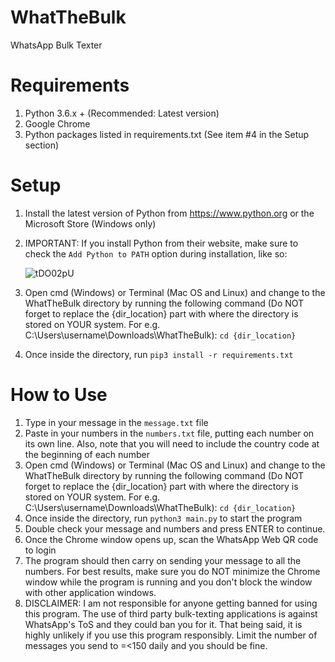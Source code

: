 # WhatTheBulk
WhatsApp Bulk Texter

# Requirements
1. Python 3.6.x + (Recommended: Latest version)
2. Google Chrome
3. Python packages listed in requirements.txt (See item #4 in the Setup section)

# Setup
1. Install the latest version of Python from https://www.python.org or the Microsoft Store (Windows only)
2. IMPORTANT: If you install Python from their website, make sure to check the `Add Python to PATH` option during installation, like so:

   ![tDO02pU](https://user-images.githubusercontent.com/87933442/126897482-e3371aa7-ff6b-4f86-9f65-208496ce8ce4.png)

4. Open cmd (Windows) or Terminal (Mac OS and Linux) and change to the WhatTheBulk directory by running the following command (Do NOT forget to replace the {dir_location} part with where the directory is stored on YOUR system. For e.g. C:\Users\username\Downloads\WhatTheBulk): `cd {dir_location}`
5. Once inside the directory, run `pip3 install -r requirements.txt`

# How to Use
1. Type in your message in the `message.txt` file
2. Paste in your numbers in the `numbers.txt` file, putting each number on its own line. Also, note that you will need to include the country code at the beginning of each number
4. Open cmd (Windows) or Terminal (Mac OS and Linux) and change to the WhatTheBulk directory by running the following command (Do NOT forget to replace the {dir_location} part with where the directory is stored on YOUR system. For e.g. C:\Users\username\Downloads\WhatTheBulk): `cd {dir_location}`
5. Once inside the directory, run `python3 main.py` to start the program
6. Double check your message and numbers and press ENTER to continue.
7. Once the Chrome window opens up, scan the WhatsApp Web QR code to login
8. The program should then carry on sending your message to all the numbers. For best results, make sure you do NOT minimize the Chrome window while the program is running and you don't block the window with other application windows.
9. DISCLAIMER: I am not responsible for anyone getting banned for using this program. The use of third party bulk-texting applications is against WhatsApp's ToS and they could ban you for it. That being said, it is highly unlikely if you use this program responsibly. Limit the number of messages you send to =<150 daily and you should be fine. 
